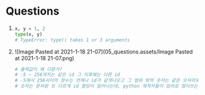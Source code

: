 # Questions

1. ```python
   x, y = 1, 2
   type(x, y)
   # TypeError: type() takes 1 or 3 arguments
   ```

2. ![Image Pasted at 2021-1-18 21-07](05_questions.assets/Image Pasted at 2021-1-18 21-07.png)

   ```python
   # 출력값이 왜 다른가?
   # -5 ~ 256까지는 같은 id 그 이후에는 다른 id
   # -5에서 256사이의 정수는 언제나 id가 같게나오고 그 범위 밖의 숫자는 같은 숫자라도 id 다르게 나옵니다.
   # 숫자는 문자랑 또 다르게 id 할당이 일어나는데, python 제작자들이 임의로 많이쓰는 숫자는 string처럼(사실 string보다 더 고정적으로) 완전 주소값 고정(메모리 아끼기), 그게 아닌 다른 숫자는 그때그때 메모리 할당으로 설계하였습니다. 그리고 많이쓰는 숫자는 자기들 판단으로 -5 ~ 256 으로 설정했습니다.
   ```

   